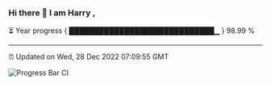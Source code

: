 ### Hi there 👋 I am Harry , 

⏳ Year progress { █████████████████████████████▁ } 98.99 %

---

⏰ Updated on Wed, 28 Dec 2022 07:09:55 GMT

![Progress Bar CI](https://github.com/duykhang68/duykhang68/workflows/Progress%20Bar%20CI/badge.svg)
